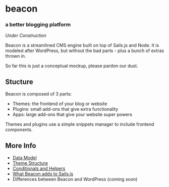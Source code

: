 # beacon
### a better blogging platform

*Under Construction*

Beacon is a streamlined CMS engine built on top of Sails.js and Node. It is modeled after WordPress, but without the bad parts - plus a bunch of extras thrown in.

So far this is just a conceptual mockup, please pardon our dust.

Stucture
---

Beacon is composed of 3 parts:

- Themes: the frontend of your blog or website
- Plugins: small add-ons that give extra functionality
- Apps: large add-ons that give your website super powers

Themes and plugins use a simple snippets manager to include frontend components.

More Info
---

- [Data Model](MODEL.md) 
- [Theme Structure](beacon/themes/skipper/)
- [Conditionals and Helpers](beacon/apps/core/helpers.js)
- [What Beacon adds to Sails.js](sails.md)
- Differences between Beacon and WordPress (coming soon)
